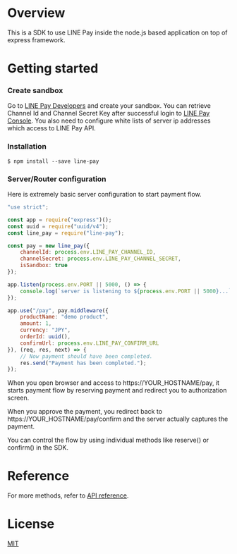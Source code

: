 # Overview

This is a SDK to use LINE Pay inside the node.js based application on top of express framework.

# Getting started

### Create sandbox

Go to [LINE Pay Developers](https://pay.line.me/developers/techsupport/sandbox/creation) and create your sandbox.
You can retrieve Channel Id and Channel Secret Key after successful login to [LINE Pay Console](https://pay.line.me/login). You also need to configure white lists of server ip addresses which access to LINE Pay API.

### Installation

```
$ npm install --save line-pay
```

### Server/Router configuration

Here is extremely basic server configuration to start payment flow.

```javascript
"use strict";

const app = require("express")();
const uuid = require("uuid/v4");
const line_pay = require("line-pay");

const pay = new line_pay({
    channelId: process.env.LINE_PAY_CHANNEL_ID,
    channelSecret: process.env.LINE_PAY_CHANNEL_SECRET,
    isSandbox: true
});

app.listen(process.env.PORT || 5000, () => {
    console.log(`server is listening to ${process.env.PORT || 5000}...`);
});

app.use("/pay", pay.middleware({
    productName: "demo product",
    amount: 1,
    currency: "JPY",
    orderId: uuid(),
    confirmUrl: process.env.LINE_PAY_CONFIRM_URL
}), (req, res, next) => {
    // Now payment should have been completed.
    res.send("Payment has been completed.");
});
```

When you open browser and access to https://YOUR_HOSTNAME/pay, it starts payment flow by reserving payment and redirect you to authorization screen.

When you approve the payment, you redirect back to https://YOUR_HOSTNAME/pay/confirm and the server actually captures the payment.

You can control the flow by using individual methods like reserve() or confirm() in the SDK.

# Reference

For more methods, refer to [API reference](https://nkjm.github.io/line-pay/LinePay.html).

# License

[MIT](./LICENSE)
